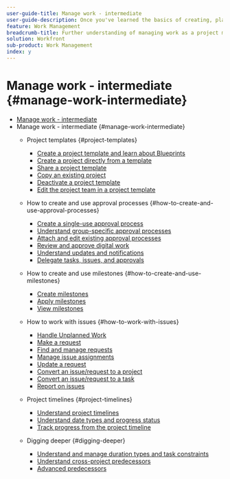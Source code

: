 ```yaml
---
user-guide-title: Manage work - intermediate
user-guide-description: Once you've learned the basics of creating, planning and managing projects, there are a few more things you should know to get the most out of Workfront.  
feature: Work Management
breadcrumb-title: Further understanding of managing work as a project manager overview
solution: Workfront
sub-product: Work Management
index: y
---
```



# Manage work - intermediate {#manage-work-intermediate}

+ [Manage work - intermediate](overview.md)
+ Manage work - intermediate {#manage-work-intermediate}
  + Project templates {#project-templates}
    + [Create a project template and learn about Blueprints](create-a-project-template.md)
    + [Create a project directly from a template](create-a-project-directly-from-a-template.md)
    + [Share a project template](share-a-project-template.md)
    + [Copy an existing project](copy-an-existing-project.md)
    + [Deactivate a project template](deactivate-a-project-template.md)
    + [Edit the project team in a project template](edit-the-project-team-in-a-project-template.md)

  + How to create and use approval processes {#how-to-create-and-use-approval-processes}
    + [Create a single-use approval process](create-a-single-use-approval-process.md)
    + [Understand group-specific approval processes](group-specific-approval-processes.md)
    + [Attach and edit existing approval processes](attach-and-edit-existing-approval-processes.md)
    + [Review and approve digital work](review-and-approve-digital-work.md)
    + [Understand updates and notifications](understand-updates-and-notifications.md)
    + [Delegate tasks, issues, and approvals](delegate-approvals.md)

  + How to create and use milestones {#how-to-create-and-use-milestones}
    + [Create milestones](creating-milestones.md)
    + [Apply milestones](apply-milestones.md)
    + [View milestones](view-milestones.md)

  + How to work with issues {#how-to-work-with-issues}
    + [Handle Unplanned Work](handle-unplanned-work.md)
    + [Make a request](make-a-request.md)
    + [Find and manage requests](find-requests.md)
    + [Manage issue assignments](manage-issue-assignments.md)
    + [Update a request](update-a-request.md)
    + [Convert an issue/request to a project](create-a-project-from-a-request.md)
    + [Convert an issue/request to a task](convert-issues-to-other-work-items.md)
    + [Report on issues](report-on-issues.md)

  + Project timelines {#project-timelines}
    + [Understand project timelines](understand-project-timelines.md)
    + [Understand date types and progress status](understand-task-dates-and-progress-status.md)
    + [Track progress from the project timeline](track-work-progress-from-the-project-timeline.md)

  + Digging deeper {#digging-deeper}
    + [Understand and manage duration types and task constraints](understand-and-manage-duration-types-and-task-constraints.md)
    + [Understand cross-project predecessors](understand-cross-project-predecessors.md)
    + [Advanced predecessors](advanced-predecessors.md)
